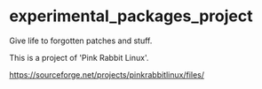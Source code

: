 # experimental_packages_project

Give life to forgotten patches and stuff.

This is a project of 'Pink Rabbit Linux'.

https://sourceforge.net/projects/pinkrabbitlinux/files/

